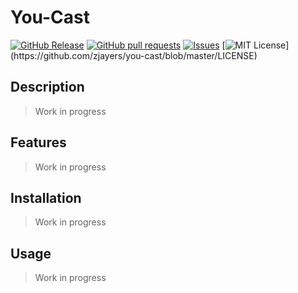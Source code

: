 # You-Cast
[![GitHub Release](https://img.shields.io/github/release/zjayers/you-cast.svg?style=flat)](https://github.com/zjayers/you-cast/releases)
[![GitHub pull requests](https://img.shields.io/github/issues-pr/zjayers/you-cast.svg?style=flat)](https://github.com/zjayers/you-cast/pulls)
[![Issues](https://img.shields.io/github/issues-raw/zjayers/you-cast.svg?maxAge=25000)](https://github.com/zjayers/you-cast/issues)
[![MIT License](https://img.shields.io/apm/l/atomic-ui.svg?)](https://github.com/zjayers/you-cast/blob/master/LICENSE)

## Description

> Work in progress

## Features

> Work in progress

## Installation

> Work in progress

## Usage

> Work in progress